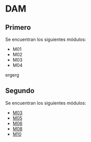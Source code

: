 # DAM
## Primero
Se encuentran los siguientes módulos:
- M01
- M02
- M03
- M04

ergerg

## Segundo
Se encuentran los siguientes módulos:

- [M03](https://github.com/JRIP24/dam/tree/master/segundo/m03)
- [M05](https://github.com/JRIP24/dam/tree/master/segundo/m05)
- [M06](https://github.com/JRIP24/dam/tree/master/segundo/m06)
- [M08](https://github.com/JRIP24/dam/tree/master/segundo/m08)
- [M10](https://github.com/JRIP24/dam/tree/master/segundo/m10)
